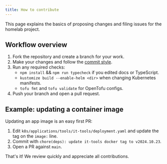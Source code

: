 ```yaml
---
title: How to contribute
---
```


This page explains the basics of proposing changes and filing issues for the homelab project.

## Workflow overview

1. Fork the repository and create a branch for your work.
2. Make your changes and follow the [commit style](../../.github/commit-convention.md).
3. Run any required checks:
   - `npm install` && `npm run typecheck` if you edited docs or TypeScript.
   - `kustomize build --enable-helm <dir>` when changing Kubernetes manifests.
   - `tofu fmt` and `tofu validate` for OpenTofu configs.
4. Push your branch and open a pull request.

## Example: updating a container image

Updating an app image is an easy first PR:

1. Edit `k8s/applications/tools/it-tools/deployment.yaml` and update the tag on the `image:` line.
2. Commit with `chore(deps): update it-tools docker tag to v2024.10.23`.
3. Open a PR against `main`.

That's it! We review quickly and appreciate all contributions.
